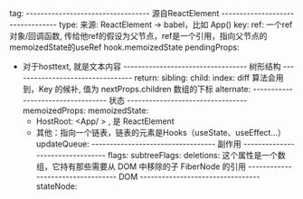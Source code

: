 tag:
---------------------------------- 源自ReactElement ---------------------------------
type: 来源: ReactElement -> babel，比如 App()
key:
ref: 一个ref对象/回调函数, 传给他ref的假设为父节点，ref是一个引用，指向父节点的memoizedState的useRef hook.memoizedState
pendingProps:

- 对于hosttext, 就是文本内容
  ---------------------------------- 树形结构 ---------------------------------
  return:
  sibling:
  child:
  index: diff 算法会用到，Key 的候补, 值为 nextProps.children 数组的下标
  alternate:
  ---------------------------------- 状态 ---------------------------------
  memoizedProps:
  memoizedState: 
  - HostRoot: <App/ > , 是 ReactElement
  - 其他：指向一个链表，链表的元素是Hooks（useState、useEffect...）
  updateQueue:
  ---------------------------------- 副作用 ---------------------------------
  flags:
  subtreeFlags:
  deletions: 这个属性是一个数组，它持有那些需要从 DOM 中移除的子 FiberNode 的引用
  ---------------------------------- DOM ---------------------------------
  stateNode:
